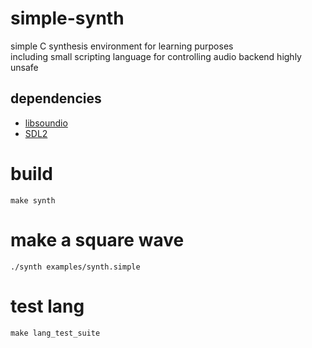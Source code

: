 # simple-synth
simple C synthesis environment for learning purposes  
including small scripting language for controlling audio backend
highly unsafe  

## dependencies
- [libsoundio](http://libsound.io/)
- [SDL2](https://www.libsdl.org/)

# build
```
make synth
```
# make a square wave
```
./synth examples/synth.simple
```

# test lang
```
make lang_test_suite
```
